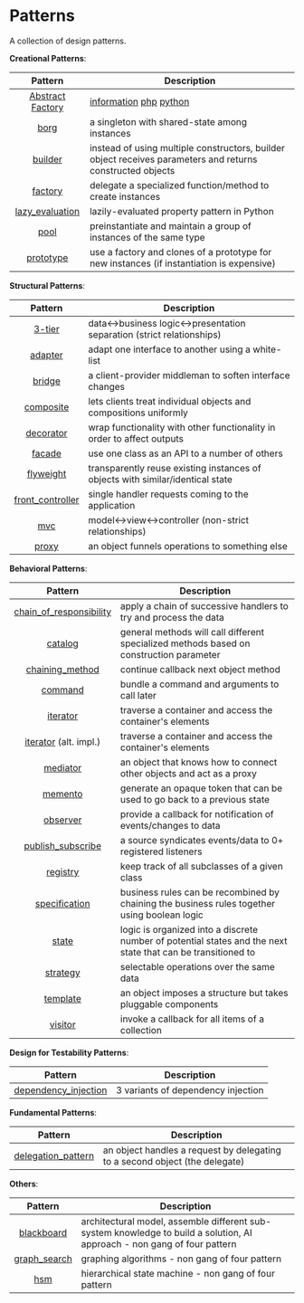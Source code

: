 Patterns
===============

A collection of design patterns.

__Creational Patterns__:

| Pattern | Description |
|:-------:| ----------- |
| [Abstract Factory](patterns/creational/abstract-factory) | [information](patterns/creational/abstract-factory) [php](patterns/creational/abstract-factory/php) [python](patterns/creational/abstract-factory/python)|
| [borg](patterns/creational/borg.py) | a singleton with shared-state among instances |
| [builder](patterns/creational/builder.py) | instead of using multiple constructors, builder object receives parameters and returns constructed objects |
| [factory](patterns/creational/factory.py) | delegate a specialized function/method to create instances |
| [lazy_evaluation](patterns/creational/lazy_evaluation.py) | lazily-evaluated property pattern in Python |
| [pool](patterns/creational/pool.py) | preinstantiate and maintain a group of instances of the same type |
| [prototype](patterns/creational/prototype.py) | use a factory and clones of a prototype for new instances (if instantiation is expensive) |

__Structural Patterns__:

| Pattern | Description |
|:-------:| ----------- |
| [3-tier](patterns/structural/3-tier.py) | data<->business logic<->presentation separation (strict relationships) |
| [adapter](patterns/structural/adapter.py) | adapt one interface to another using a white-list |
| [bridge](patterns/structural/bridge.py) | a client-provider middleman to soften interface changes |
| [composite](patterns/structural/composite.py) | lets clients treat individual objects and compositions uniformly |
| [decorator](patterns/structural/decorator.py) | wrap functionality with other functionality in order to affect outputs |
| [facade](patterns/structural/facade.py) | use one class as an API to a number of others |
| [flyweight](patterns/structural/flyweight.py) | transparently reuse existing instances of objects with similar/identical state |
| [front_controller](patterns/structural/front_controller.py) | single handler requests coming to the application |
| [mvc](patterns/structural/mvc.py) | model<->view<->controller (non-strict relationships) |
| [proxy](patterns/structural/proxy.py) | an object funnels operations to something else |

__Behavioral Patterns__:

| Pattern | Description |
|:-------:| ----------- |
| [chain_of_responsibility](patterns/behavioral/chain_of_responsibility.py) | apply a chain of successive handlers to try and process the data |
| [catalog](patterns/behavioral/catalog.py) | general methods will call different specialized methods based on construction parameter |
| [chaining_method](patterns/behavioral/chaining_method.py) | continue callback next object method |
| [command](patterns/behavioral/command.py) | bundle a command and arguments to call later |
| [iterator](patterns/behavioral/iterator.py) | traverse a container and access the container's elements |
| [iterator](patterns/behavioral/iterator_alt.py) (alt. impl.)| traverse a container and access the container's elements |
| [mediator](patterns/behavioral/mediator.py) | an object that knows how to connect other objects and act as a proxy |
| [memento](patterns/behavioral/memento.py) | generate an opaque token that can be used to go back to a previous state |
| [observer](patterns/behavioral/observer.py) | provide a callback for notification of events/changes to data |
| [publish_subscribe](patterns/behavioral/publish_subscribe.py) | a source syndicates events/data to 0+ registered listeners |
| [registry](patterns/behavioral/registry.py) | keep track of all subclasses of a given class |
| [specification](patterns/behavioral/specification.py) |  business rules can be recombined by chaining the business rules together using boolean logic |
| [state](patterns/behavioral/state.py) | logic is organized into a discrete number of potential states and the next state that can be transitioned to |
| [strategy](patterns/behavioral/strategy.py) | selectable operations over the same data |
| [template](patterns/behavioral/template.py) | an object imposes a structure but takes pluggable components |
| [visitor](patterns/behavioral/visitor.py) | invoke a callback for all items of a collection |

__Design for Testability Patterns__:

| Pattern | Description |
|:-------:| ----------- |
| [dependency_injection](patterns/dependency_injection.py) | 3 variants of dependency injection |

__Fundamental Patterns__:

| Pattern | Description |
|:-------:| ----------- |
| [delegation_pattern](patterns/fundamental/delegation_pattern.py) | an object handles a request by delegating to a second object (the delegate) |

__Others__:

| Pattern | Description |
|:-------:| ----------- |
| [blackboard](patterns/other/blackboard.py) | architectural model, assemble different sub-system knowledge to build a solution, AI approach - non gang of four pattern |
| [graph_search](patterns/other/graph_search.py) | graphing algorithms - non gang of four pattern |
| [hsm](patterns/other/hsm/hsm.py) | hierarchical state machine - non gang of four pattern |
